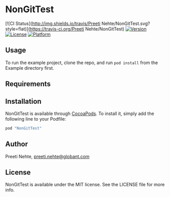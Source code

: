 # NonGitTest

[![CI Status](http://img.shields.io/travis/Preeti Nehte/NonGitTest.svg?style=flat)](https://travis-ci.org/Preeti Nehte/NonGitTest)
[![Version](https://img.shields.io/cocoapods/v/NonGitTest.svg?style=flat)](http://cocoapods.org/pods/NonGitTest)
[![License](https://img.shields.io/cocoapods/l/NonGitTest.svg?style=flat)](http://cocoapods.org/pods/NonGitTest)
[![Platform](https://img.shields.io/cocoapods/p/NonGitTest.svg?style=flat)](http://cocoapods.org/pods/NonGitTest)

## Usage

To run the example project, clone the repo, and run `pod install` from the Example directory first.

## Requirements

## Installation

NonGitTest is available through [CocoaPods](http://cocoapods.org). To install
it, simply add the following line to your Podfile:

```ruby
pod "NonGitTest"
```

## Author

Preeti Nehte, preeti.nehte@globant.com

## License

NonGitTest is available under the MIT license. See the LICENSE file for more info.
